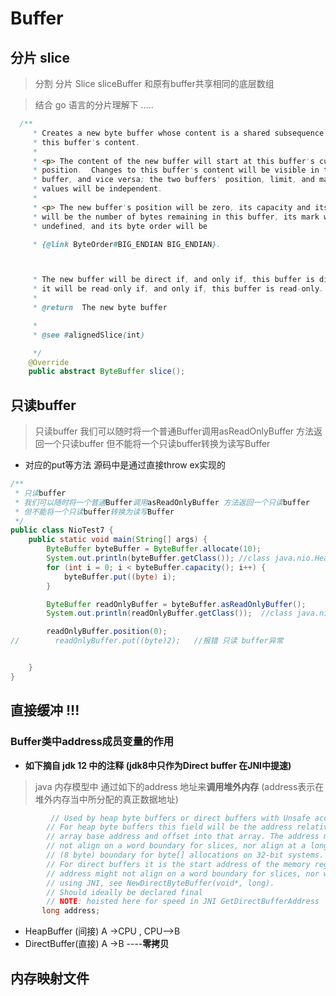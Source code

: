 # Buffer
## 分片 slice
>分割 分片 Slice sliceBuffer 和原有buffer共享相同的底层数组

>结合 go 语言的分片理解下 .....

```java
  /**
     * Creates a new byte buffer whose content is a shared subsequence of
     * this buffer's content.
     *
     * <p> The content of the new buffer will start at this buffer's current
     * position.  Changes to this buffer's content will be visible in the new
     * buffer, and vice versa; the two buffers' position, limit, and mark
     * values will be independent.
     *
     * <p> The new buffer's position will be zero, its capacity and its limit
     * will be the number of bytes remaining in this buffer, its mark will be
     * undefined, and its byte order will be

     * {@link ByteOrder#BIG_ENDIAN BIG_ENDIAN}.



     * The new buffer will be direct if, and only if, this buffer is direct, and
     * it will be read-only if, and only if, this buffer is read-only.  </p>
     *
     * @return  The new byte buffer

     *
     * @see #alignedSlice(int)

     */
    @Override
    public abstract ByteBuffer slice();
```

## 只读buffer
> 只读buffer
我们可以随时将一个普通Buffer调用asReadOnlyBuffer 方法返回一个只读buffer
但不能将一个只读buffer转换为读写Buffer

- 对应的put等方法 源码中是通过直接throw ex实现的 

```java
/**
 * 只读buffer
 * 我们可以随时将一个普通Buffer调用asReadOnlyBuffer 方法返回一个只读buffer
 * 但不能将一个只读buffer转换为读写Buffer
 */
public class NioTest7 {
    public static void main(String[] args) {
        ByteBuffer byteBuffer = ByteBuffer.allocate(10);
        System.out.println(byteBuffer.getClass()); //class java.nio.HeapByteBuffer
        for (int i = 0; i < byteBuffer.capacity(); i++) {
            byteBuffer.put((byte) i);
        }

        ByteBuffer readOnlyBuffer = byteBuffer.asReadOnlyBuffer();
        System.out.println(readOnlyBuffer.getClass());  //class java.nio.HeapByteBufferR

        readOnlyBuffer.position(0);
//        readOnlyBuffer.put((byte)2);   //报错 只读 buffer异常


    }
}
```

## 直接缓冲 !!!
###  Buffer类中**address**成员变量的作用

- **如下摘自 jdk 12 中的注释 (jdk8中只作为Direct buffer 在JNI中提速)**
> java 内存模型中 通过如下的address 地址来**调用堆外内存** (address表示在堆外内存当中所分配的真正数据地址)

```java
         // Used by heap byte buffers or direct buffers with Unsafe access
        // For heap byte buffers this field will be the address relative to the
        // array base address and offset into that array. The address might
        // not align on a word boundary for slices, nor align at a long word
        // (8 byte) boundary for byte[] allocations on 32-bit systems.
        // For direct buffers it is the start address of the memory region. The
        // address might not align on a word boundary for slices, nor when created
        // using JNI, see NewDirectByteBuffer(void*, long).
        // Should ideally be declared final
        // NOTE: hoisted here for speed in JNI GetDirectBufferAddress
       long address;
```

- HeapBuffer (间接) A ->CPU  , CPU-->B
- DirectBuffer(直接) A ->B  ----**零拷贝** 

## 内存映射文件